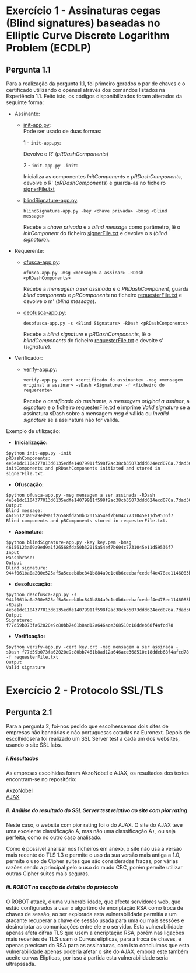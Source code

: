 # Exercício 1 - Assinaturas cegas (Blind signatures) baseadas no Elliptic Curve Discrete Logarithm Problem (ECDLP)
## Pergunta 1.1
Para a realização da pergunta 1.1, foi primeiro gerados o par de chaves e o certificado utilizando o openssl através dos comandos listados na Experiência 1.1. Feito isto, os códigos disponibilizados foram alterados da seguinte forma:



- Assinante:  
  - [init-app.py](./E01/init-app.py):  
    Pode ser usado de duas formas:

    1 - `init-app.py`:  
  
    Devolve o R' (*pRDashComponents*)  

    2 - `init-app.py -init`:  
  
    Inicializa as componentes *InitComponents* e *pRDashComponents*, devolve o R' (*pRDashComponents*) e guarda-as no ficheiro [signerFile.txt](./E01/signerFile.txt)


  - [blindSignature-app.py](./E01/blindSignature-app.py):

    `blindSignature-app.py -key <chave privada> -bmsg <Blind message>`

    Recebe a *chave privada* e a *blind message* como parâmetro, lê o *initComponent* do ficheiro [signerFile.txt](./E01/signerFile.txt) e devolve o s (*blind signature*).  



- Requerente:  
  - [ofusca-app.py](./E01/ofusca-app.py):   

    `ofusca-app.py -msg <mensagem a assinar> -RDash <pRDashComponents>`  

    Recebe a *mensagem a ser assinada* e o *PRDashComponent*, guarda *blind components* e *pRComponents* no ficheiro [requesterFile.txt](./E01/requesterFile.txt) e devolve o m' (*blind message*).


  - [deofusca-app.py](./E01/deofusca-app.py):  

    `desofusca-app.py -s <Blind Signature> -RDash <pRDashComponents>`  

    Recebe a *blind signature* e *pRDashComponents*, lê o *blindComponents* do ficheiro [requesterFile.txt](./E01/requesterFile.txt) e devolte s' (*signature*).  



- Verificador:  
  - [verify-app.py](./E01/verify-app.py):  

    `verify-app.py -cert <certificado do assinante> -msg <mensagem original a assinar> -sDash <Signature> -f <ficheiro do requerente>`  

    Recebe o *certificado do assinante*, a *mensagem original a assinar*, a *signature* e o ficheiro [requesterFile.txt](./E01/requesterFile.txt) e imprime *Valid signature* se a assinatura sDash sobre a mensagem *msg* é válida ou *Invalid signature* se a assinatura não for válida.  

Exemplo de utilização:

- **Inicialização:**  
```
$python init-app.py -init
pRDashComponents: 4e5e1dc1104377013d6135edfe14079911f598f2ac38cb35073ddd624ecd076a.7dad36047a378d800435a0eb4b0123100539698f095684724918275c921b837b
initComponents and pRDashComponents initiated and stored in signerFile.txt.
```

- **Ofuscação:**  

```
$python ofusca-app.py -msg mensagem a ser assinada -RDash 4e5e1dc1104377013d6135edfe14079911f598f2ac38cb35073ddd624ecd076a.7dad36047a378d800435a0eb4b0123100539698f095684724918275c921b837b
Output
Blind message: 46156123a69a9ed9a1f26568fda50b32015a54ef7b604c7731045e11d59536f7
Blind components and pRComponents stored in requesterFile.txt.
```

- **Assinatura:**  

```
$python blindSignature-app.py -key key.pem -bmsg 46156123a69a9ed9a1f26568fda50b32015a54ef7b604c7731045e11d59536f7
Input
Passphrase: 
Output
Blind signature: 944f061ba0a200e525af5a5ceeb8bc841b884a9c1c0b6ceebafcedef4e478ee1146083be9ac7b69fb662d58de839064498f28bfb3b45840f0c37a599fc98d01
```

- **desofuscação:**  

```
$python desofusca-app.py -s 944f061ba0a200e525af5a5ceeb8bc841b884a9c1c0b6ceebafcedef4e478ee1146083be9ac7b69fb662d58de839064498f28bfb3b45840f0c37a599fc98d01 -RDash 4e5e1dc1104377013d6135edfe14079911f598f2ac38cb35073ddd624ecd076a.7dad36047a378d800435a0eb4b0123100539698f095684724918275c921b837b
Output
Signature: f77d59b073fa62020e9c80bb7461b8ad12a646ace368510c18ddeb68f4afcd78

```

- **Verificação:**  

```
$python verify-app.py -cert key.crt -msg mensagem a ser assinada -sDash f77d59b073fa62020e9c80bb7461b8ad12a646ace368510c18ddeb68f4afcd78 -f requesterFile.txt
Output
Valid signature
```

# Exercício 2 - Protocolo SSL/TLS
## Pergunta 2.1
Para a pergunta 2, foi-nos pedido que escolhessemos dois sites de empresas não bancárias e não portuguesas cotadas na Euronext. Depois de escolhidosera foi realizado um SSL Server test a cada um dos websites, usando o site SSL labs.

##### i. Resultados
As empresas escolhidas foram AkzoNobel e AJAX, os resultados dos testes encontram-se no repositório:

[AkzoNobel](./akzo.pdf)    
[AJAX](./ajax.pdf)

##### ii. Análise do resultado do SSL Server test relativo ao site com pior rating
Neste caso, o website com pior rating foi o do AJAX. O site do AJAX teve uma excelente classificação A, mas não uma classificação A+, ou seja perfeita, como no outro caso analisado.

Como é possível analisar nos ficheiros em anexo, o site não usa a versão mais recente do TLS 1.3 e permite o uso da sua versão mais antiga a 1.0,  permite o uso de Cipher suites  que são consideradas fracas, por várias razões sendo a principal pelo o uso do mudo CBC, porém permite utilizar outras Cipher suites mais seguras.

##### iii. ROBOT na secção de detalhe do protocolo
O ROBOT attack, é uma vulnerabilidade, que afecta servidores web, que estão configurados a usar o algoritmo de encriptação RSA como troca de chaves de sessão, ao ser explorada esta vulnerabilidade permitia a um atacante recuperar a chave de sessão usada para uma ou mais sessões e desincriptar as comunicações entre ele e o servidor.
Esta vulnerabilidade apenas afeta cifras TLS que usem a encriptação RSA, porém nas ligações mais recentes de TLS usam o Curvas elipticas, para a troca de chaves, e apenas precisam do RSA para as assinaturas, com isto concluimos que esta vulnerabilidade apenas poderia afetar o site do AJAX, embora este também aceite curvas Elipticas, por isso à partida esta vulnerabilidade seria ultrapssada.

